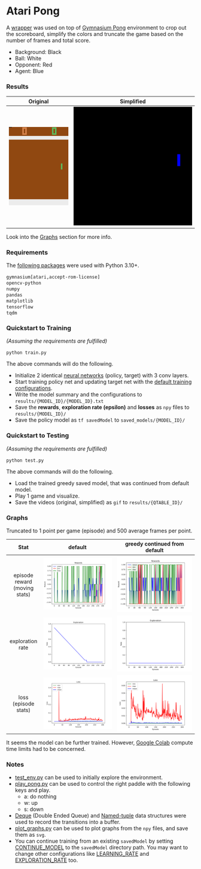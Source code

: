 # Atari Pong

A [wrapper](pongWrapper.py) was used on top of [Gymnasium Pong](https://gymnasium.farama.org/environments/atari/pong/) environment to crop out the scoreboard, simplify the colors and truncate the game based on the number of frames and total score.
- Background: Black
- Ball: White
- Opponent: Red
- Agent: Blue

### Results

|                                    Original                                    |                                  Simplified                                   |
|:------------------------------------------------------------------------------:|:-----------------------------------------------------------------------------:|
| ![](results/pong-conv-greedy-2023-07-20-16-53-20/2023-07-22-06-22-46-orig.gif) | ![](results/pong-conv-greedy-2023-07-20-16-53-20/2023-07-22-06-22-46-mod.gif) |

Look into the [Graphs](#graphs) section for more info.

### Requirements
The [following packages](requirements.txt) were used with Python 3.10+.
```
gymnasium[atari,accept-rom-license]
opencv-python
numpy
pandas
matplotlib
tensorflow
tqdm
```

### Quickstart to Training
_(Assuming the requirements are fulfilled)_
```
python train.py
```
The above commands will do the following.
- Initialize 2 identical [neural networks](helpers/dqn_helper.py?plain=1#L38) (policy, target) with 3 conv layers.
- Start training policy net and updating target net with the [default training configurations](helpers/config.py).
- Write the model summary and the configurations to `results/{MODEL_ID}/{MODEL_ID}.txt`
- Save the **rewards**, **exploration rate (epsilon)** and **losses** as `npy` files to `results/{MODEL_ID}/`
- Save the policy model as `tf savedModel` to `saved_models/{MODEL_ID}/`

### Quickstart to Testing
_(Assuming the requirements are fulfilled)_
```
python test.py
```
The above commands will do the following.
- Load the trained greedy saved model, that was continued from default model.
- Play 1 game and visualize.
- Save the videos (original, simplified) as `gif` to `results/{QTABLE_ID}/`

### Graphs
Truncated to 1 point per game (episode) and 500 average frames per point.

|                Stat                |                               default                               |                   greedy continued from default                    |
|:----------------------------------:|:-------------------------------------------------------------------:|:------------------------------------------------------------------:|
| episode reward <br/>(moving stats) |   ![](results/pong-conv-default-2023-07-19-16-41-16/rewards.svg)    |   ![](results/pong-conv-greedy-2023-07-20-16-53-20/rewards.svg)    |
|          exploration rate          | ![](results/pong-conv-default-2023-07-19-16-41-16/explorations.svg) | ![](results/pong-conv-greedy-2023-07-20-16-53-20/explorations.svg) |
|     loss <br/>(episode stats)      |     ![](results/pong-conv-default-2023-07-19-16-41-16/loss.svg)     |     ![](results/pong-conv-greedy-2023-07-20-16-53-20/loss.svg)     |

It seems the model can be further trained. However, [Google Colab](https://colab.research.google.com) compute time limits had to be concerned.

### Notes
- [test_env.py](helpers/test_env.py) can be used to initially explore the environment.
- [play_pong.py](helpers/play_pong.py) can be used to control the right paddle with the following keys and play.
  - a: do nothing
  - w: up
  - s: down
- [Deque](helpers/dqn_helper.py?plain=1#L20) (Double Ended Queue) and [Named-tuple](helpers/dqn_helper.py?plain=1#L15) data structures were used to record the transitions into a buffer.
- [plot_graphs.py](helpers/plot_graphs.py) can be used to plot graphs from the `npy` files, and save them as `svg`.
- You can continue training from an existing `savedModel` by setting [CONTINUE_MODEL](helpers/config.py?plain=1#L8-L9) to the `savedModel` directory path.
You may want to change other configurations like [LEARNING_RATE](helpers/config.py?plain=1#L16) and [EXPLORATION_RATE](helpers/config.py?plain=1#L34) too.

